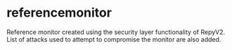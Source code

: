 # referencemonitor
Reference monitor created using the security layer functionality of RepyV2. List of attacks used to attempt to compromise the monitor are also added.
